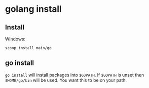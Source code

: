 # golang install

## Install

Windows:

```
scoop install main/go
```

## go install

`go install` will install packages into `$GOPATH`. If `$GOPATH` is unset then `$HOME/go/bin` will be used. You want this to be on your path.
